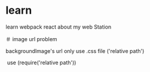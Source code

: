 # learn
learn webpack react about my web Station

＃ image url problem

backgroundImage's url only use .css file ('relative path')

<img src=""> use (require('relative path'))